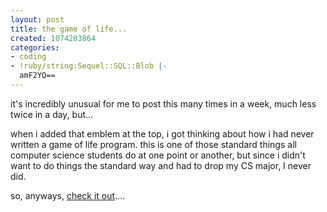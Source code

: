 ```yaml
---
layout: post
title: the game of life...
created: 1074283864
categories:
- coding
- !ruby/string:Sequel::SQL::Blob |-
  amF2YQ==
---
```

it's incredibly unusual for me to post this many times in a week, much less twice in a day, but...

when i added that emblem at the top, i got thinking about how i had never written a game of life program. this is one of those standard things all computer science students do at one point or another, but since i didn't want to do things the standard way and had to drop my CS major, I never did.

so, anyways, <a href="http://bubblehouse.org/sandbox/Life/">check it out</a>....
